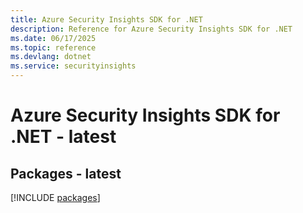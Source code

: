 ```yaml
---
title: Azure Security Insights SDK for .NET
description: Reference for Azure Security Insights SDK for .NET
ms.date: 06/17/2025
ms.topic: reference
ms.devlang: dotnet
ms.service: securityinsights
---
```

# Azure Security Insights SDK for .NET - latest
## Packages - latest
[!INCLUDE [packages](security-insights-index.md)]